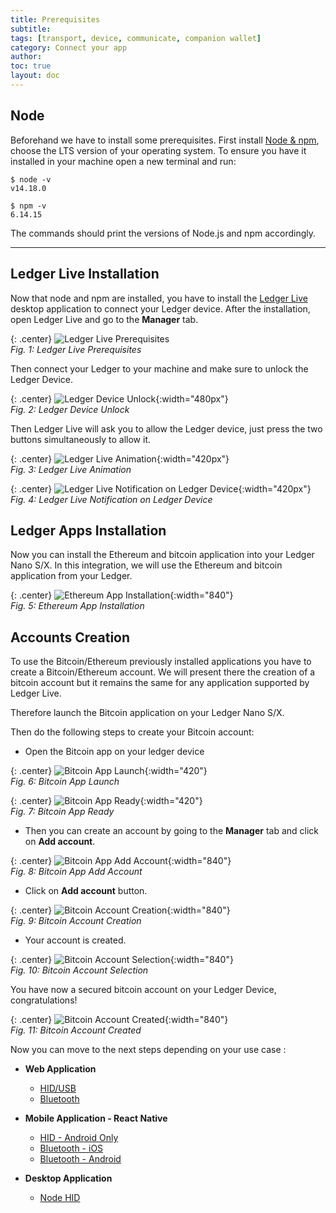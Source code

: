 ```yaml
---
title: Prerequisites
subtitle:
tags: [transport, device, communicate, companion wallet]
category: Connect your app
author:
toc: true
layout: doc
---
```


## Node

Beforehand we have to install some prerequisites. First install <a href="https://nodejs.org/en/download/">Node & npm</a>, choose the LTS version of your operating system. To ensure you have it installed in your machine open a new terminal and run:

```
$ node -v
v14.18.0

$ npm -v
6.14.15
```

The commands should print the versions of Node.js and npm accordingly.


---------------------------------
## Ledger Live Installation

Now that node and npm are installed, you have to install the [Ledger Live](https://www.ledger.com/ledger-live/download) desktop application to connect your Ledger device.
After the installation, open Ledger Live and go to the **Manager** tab.

{: .center}
![Ledger Live Prerequisites](../images/ledgerlivetabs.png)  
*Fig. 1: Ledger Live Prerequisites*

Then connect your Ledger to your machine and make sure to unlock the Ledger Device.

{: .center}
![Ledger Device Unlock](../images/ledgerCodePin.jpg){:width="480px"}   
*Fig. 2: Ledger Device Unlock*

Then Ledger Live will ask you to allow the Ledger device, just press the two buttons simultaneously to allow it.


{: .center}
![Ledger Live Animation](../images/ledgerConnect.png){:width="420px"}   
*Fig. 3: Ledger Live Animation*


{: .center}
![Ledger Live Notification on Ledger Device](../images/ledgerAllow.jpg){:width="420px"}   
*Fig. 4: Ledger Live Notification on Ledger Device*



## Ledger Apps Installation

Now you can install the Ethereum and bitcoin application into your Ledger Nano S/X.
In this integration, we will use the Ethereum and bitcoin application from your Ledger.


{: .center}
![Ethereum App Installation](../images/ethereumInstallation.png){:width="840"}   
*Fig. 5: Ethereum App Installation*


## Accounts Creation

To use the Bitcoin/Ethereum previously installed applications you have to create a Bitcoin/Ethereum account.
We will present there the creation of a bitcoin account but it remains the same for any application supported by Ledger Live.

Therefore launch the Bitcoin application on your Ledger Nano S/X.

Then do the following steps to create your Bitcoin account:


- Open the Bitcoin app on your ledger device

{: .center}
![Bitcoin App Launch](../images/ledgerBtc.jpg){:width="420"}   
*Fig. 6: Bitcoin App Launch*


{: .center}
![Bitcoin App Ready](../images/ledgerReady.jpg){:width="420"}   
*Fig. 7: Bitcoin App Ready*

- Then you can create an account by going to the **Manager** tab and click on **Add account**.

{: .center}
![Bitcoin App Add Account](../images/bitcoinInstalled.png){:width="840"}   
*Fig. 8: Bitcoin App Add Account*


- Click on **Add account** button.

{: .center}
![Bitcoin Account Creation](../images/step1account.png){:width="840"}   
*Fig. 9: Bitcoin Account Creation*


- Your account is created.

{: .center}
![Bitcoin Account Selection](../images/step2account.png){:width="840"}   
*Fig. 10: Bitcoin Account Selection*


You have now a secured bitcoin account on your Ledger Device, congratulations!

{: .center}
![Bitcoin Account Created](../images/step3account.png){:width="840"}   
*Fig. 11: Bitcoin Account Created*


Now you can move to the next steps depending on your use case :

 - **Web Application**
    - [HID/USB](../web-hid-usb)
    - [Bluetooth](../web-bluetooth)
 
 - **Mobile Application - React Native**
    - [HID - Android Only](../react-native-android-hid)
    - [Bluetooth - iOS](../react-native-bluetooth-android)
    - [Bluetooth - Android](../react-native-bluetooth-ios)

 - **Desktop Application**
    - [Node HID](../node-electron-hid)
 